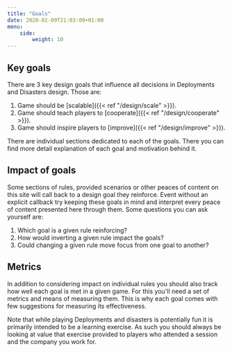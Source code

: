 ```yaml
---
title: "Goals"
date: 2020-02-09T21:03:09+01:00
menu:
    side:
        weight: 10
---
```


## Key goals

There are 3 key design goals that influence all decisions in Deployments and Disasters design. Those are:

1. Game should be [scalable]({{< ref "/design/scale" >}}).
1. Game should teach players to [cooperate]({{< ref "/design/cooperate" >}}).
1. Game should inspire players to [improve]({{< ref "/design/improve" >}}).

There are individual sections dedicated to each of the goals. There you can find more detail explanation of each goal and motivation behind it.

## Impact of goals

Some sections of rules, provided scenarios or other peaces of content on this site will call back to a design goal they reinforce. Event without an explicit callback try keeping these goals in mind and interpret every peace of content presented here through them. Some questions you can ask yourself are:

1. Which goal is a given rule reinforcing?
1. How would inverting a given rule impact the goals?
1. Could changing a given rule move focus from one goal to another?

## Metrics

In addition to considering impact on individual rules you should also track how well each goal is met in a given game. For this you'll need a set of metrics and means of measuring them. This is why each goal comes with few suggestions for measuring its effectiveness.

Note that while playing Deployments and disasters is potentially fun it is primarily intended to be a learning exercise. As such you should always be looking at value that exercise provided to players who attended a session and the company you work for.